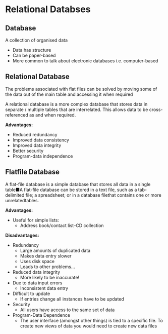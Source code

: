 # Relational Databses

## Database

A collection of organised data

* Data has structure
* Can be paper-based
* More common to talk about electronic databases i.e. computer-based

## Relational Database

The problems associated with flat files can be solved by moving some of the data out of the main table and accessing it when required

A relational database is a more complex database that stores data in separate / multiple tables that are interrelated. This allows data to be cross-referenced as and when required.

**Advantages:**

* Reduced redundancy
* Improved data consistency
* Improved data integrity
* Better security
* Program-data independence

## Flatfile Database

A flat-file database is a simple database that stores all data in a single table■A flat-file database can be stored in a text file, such as a tab-delimited file; a spreadsheet; or in a database filethat contains one or more unrelatedtables.

**Advantages:**

* Useful for simple lists:
  * Address book/contact list–CD collection

**Disadvantages:**

* Redundancy
  * Large amounts of duplicated data
  * Makes data entry slower
  * Uses disk space
  * Leads to other problems...
* Reduced data integrity
  * More likely to be inaccurate!
* Due to data input errors
  * Inconsistent data entry
* Difficult to update
  * If entries change all instances have to be updated
* Security
  * All users have access to the same set of data
* Program-Data Dependence
  * The user interface \(amongst other things\) is tied to a specific file. To create new views of data you would need to create new data files

